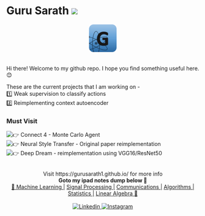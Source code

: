# Guru Sarath  ![](https://komarev.com/ghpvc/?username=gurusarath1&style=flat-square&color=blueviolet&label=views)

<div align="center">
  <a href="https://www.linkedin.com/in/guru-sarath-t-4ab648131/">
    <img src="https://raw.githubusercontent.com/gurusarath1/gurusarath1/main/includes/images/GitHubLogo_G_anitmation.gif" alt="Guru Sarath T" width="72" height="72">
  </a>
</div>

<br>

Hi there!
Welcome to my github repo. I hope you find something useful here. 😊

<div align="left">
  These are the current projects that I am working on -<br>
  1️⃣ Weak supervision to classify actions <br>
  2️⃣ Reimplementing context autoencoder <br>
</div>



### Must Visit
![👉 Connect 4 - Monte Carlo Agent](https://github.com/gurusarath1/Connect_4_Game)  
![👉 Neural Style Transfer - Original paper reimplementation](https://github.com/gurusarath1/Neural-Style-Transfer)  
![👉 Deep Dream - reimplementation using VGG16/ResNet50](https://github.com/gurusarath1/Deep-Dream)


<br>
<div align="center">
  Visit https://gurusarath1.github.io/ for more info <br>
  <b> Goto my ipad notes dump below 📑 </b> <br>
  <a href="">🎈 Machine Learning |</a>
  <a href=""> Signal Processing |</a>
  <a href=""> Communications |</a>
  <a href="https://1drv.ms/b/s!AsoxHpt6IY_JpHnB1goA3O0_CORe?e=F0yCKh"> Algorithms |</a>
  <a href=""> Statistics |</a>
  <a href=""> Linear Algebra 🎈</a>
</div>



<br>
<div align="center">
  <a href="https://www.linkedin.com/in/gurusarath1/">
    <img
      alt="Linkedin"
      src="https://img.shields.io/badge/linkedin-0077B5?logo=linkedin&logoColor=white&style=for-the-badge"
    />
  </a>
<a href="https://www.instagram.com/gurusarath1/">
  <img
    alt="Instagram"
    src="https://img.shields.io/badge/Instagram-E4405F?logo=instagram&logoColor=white&style=for-the-badge"
  />
</a>
</div>




